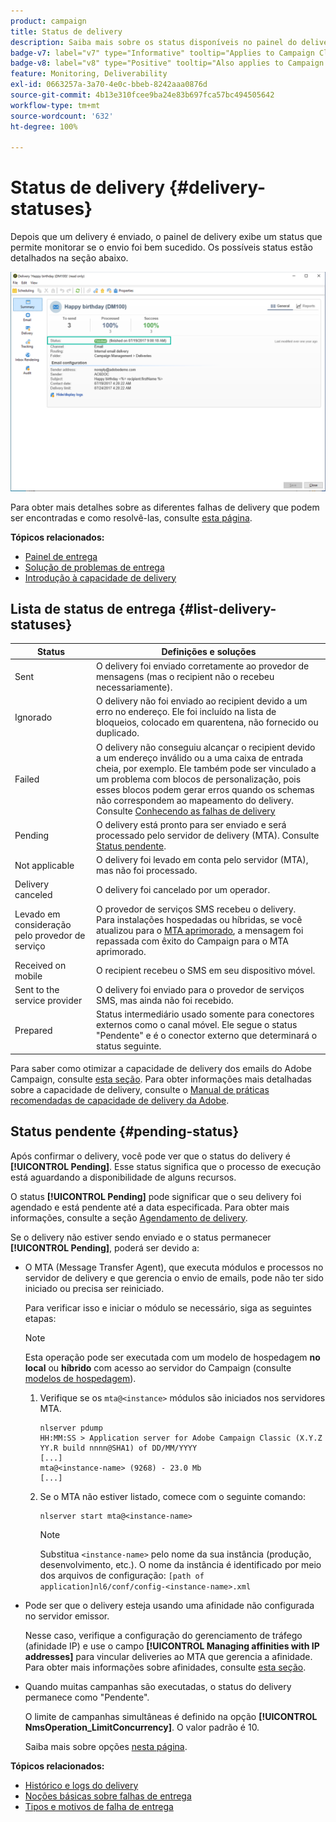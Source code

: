 ```yaml
---
product: campaign
title: Status de delivery
description: Saiba mais sobre os status disponíveis no painel do delivery
badge-v7: label="v7" type="Informative" tooltip="Applies to Campaign Classic v7"
badge-v8: label="v8" type="Positive" tooltip="Also applies to Campaign v8"
feature: Monitoring, Deliverability
exl-id: 0663257a-3a70-4e0c-bbeb-8242aaa0876d
source-git-commit: 4b13e310fcee9ba24e83b697fca57bc494505642
workflow-type: tm+mt
source-wordcount: '632'
ht-degree: 100%

---
```


# Status de delivery {#delivery-statuses}



<!--ajouter intro 

ajouter screenshot -->

Depois que um delivery é enviado, o painel de delivery exibe um status que permite monitorar se o envio foi bem sucedido. Os possíveis status estão detalhados na seção abaixo.

![](assets/delivery-status.png)

Para obter mais detalhes sobre as diferentes falhas de delivery que podem ser encontradas e como resolvê-las, consulte [esta página](understanding-delivery-failures.md).

**Tópicos relacionados:**

* [Painel de entrega](delivery-dashboard.md)
* [Solução de problemas de entrega](delivery-troubleshooting.md)
* [Introdução à capacidade de delivery](about-deliverability.md)

## Lista de status de entrega {#list-delivery-statuses}

<table> 
 <thead> 
  <tr> 
   <th> Status<br /> </th> 
   <th> Definições e soluções<br /> </th> 
  </tr> 
 </thead> 
 <tbody> 
  <tr> 
   <td> Sent<br /> </td> 
   <td> O delivery foi enviado corretamente ao provedor de mensagens (mas o recipient não o recebeu necessariamente).<br /> </td> 
  </tr> 
  <tr> 
   <td> Ignorado<br /> </td> 
   <td> O delivery não foi enviado ao recipient devido a um erro no endereço. Ele foi incluído na lista de bloqueios, colocado em quarentena, não fornecido ou duplicado. <br /> </td> 
  </tr> 
  <tr> 
   <td> Failed<br /> </td> 
   <td> O delivery não conseguiu alcançar o recipient devido a um endereço inválido ou a uma caixa de entrada cheia, por exemplo. Ele também pode ser vinculado a um problema com blocos de personalização, pois esses blocos podem gerar erros quando os schemas não correspondem ao mapeamento do delivery. Consulte <a href="understanding-delivery-failures.md" target="_blank">Conhecendo as falhas de delivery</a><br /> </td> 
  </tr>
  <tr> 
   <td> Pending<br /> </td> 
   <td> O delivery está pronto para ser enviado e será processado pelo servidor de delivery (MTA). Consulte <a href="#pending-status" target="_blank">Status pendente</a>.<br /> </td> 
  </tr> 
  <tr> 
   <td> Not applicable<br /> </td> 
   <td> O delivery foi levado em conta pelo servidor (MTA), mas não foi processado.<br /> </td> 
  </tr>  
  <tr> 
   <td> Delivery canceled<br /> </td> 
   <td> O delivery foi cancelado por um operador.<br /> </td> 
  </tr> 
  <tr> 
   <td> Levado em consideração pelo provedor de serviço<br /> </td> 
   <td> O provedor de serviços SMS recebeu o delivery.<br /> Para instalações hospedadas ou híbridas, se você atualizou para o <a href="sending-with-enhanced-mta.md" target="_blank">MTA aprimorado</a>, a mensagem foi repassada com êxito do Campaign para o MTA aprimorado.</td> 
  </tr> 
  <tr> 
   <td> Received on mobile<br /> </td> 
   <td> O recipient recebeu o SMS em seu dispositivo móvel.<br /> </td> 
  </tr>
  <tr> 
   <td> Sent to the service provider<br /> </td> 
   <td> O delivery foi enviado para o provedor de serviços SMS, mas ainda não foi recebido.<br />
   </td> 
  </tr> 
  <tr> 
   <td> Prepared<br /> </td> 
   <td> Status intermediário usado somente para conectores externos como o canal móvel. Ele segue o status "Pendente" e é o conector externo que determinará o status seguinte.<br /> </td> 
  </tr> 
 </tbody> 
</table>

Para saber como otimizar a capacidade de delivery dos emails do Adobe Campaign, consulte [esta seção](about-deliverability.md). Para obter informações mais detalhadas sobre a capacidade de delivery, consulte o [Manual de práticas recomendadas de capacidade de delivery da Adobe](https://experienceleague.adobe.com/docs/deliverability-learn/deliverability-best-practice-guide/introduction.html?lang=pt-BR).

## Status pendente {#pending-status}

Após confirmar o delivery, você pode ver que o status do delivery é **[!UICONTROL Pending]**. Esse status significa que o processo de execução está aguardando a disponibilidade de alguns recursos.

O status **[!UICONTROL Pending]** pode significar que o seu delivery foi agendado e está pendente até a data especificada. Para obter mais informações, consulte a seção [Agendamento de delivery](steps-sending-the-delivery.md#scheduling-the-delivery-sending).

Se o delivery não estiver sendo enviado e o status permanecer **[!UICONTROL Pending]**, poderá ser devido a:

* O MTA (Message Transfer Agent), que executa módulos e processos no servidor de delivery e que gerencia o envio de emails, pode não ter sido iniciado ou precisa ser reiniciado.

   Para verificar isso e iniciar o módulo se necessário, siga as seguintes etapas:

   >[!NOTE]
   >
   >Esta operação pode ser executada com um modelo de hospedagem **no local** ou **híbrido** com acesso ao servidor do Campaign (consulte [modelos de hospedagem](../../installation/using/hosting-models.md)).

   1. Verifique se os `mta@<instance>` módulos são iniciados nos servidores MTA.

      ```
      nlserver pdump
      HH:MM:SS > Application server for Adobe Campaign Classic (X.Y.Z YY.R build nnnn@SHA1) of DD/MM/YYYY
      [...]
      mta@<instance-name> (9268) - 23.0 Mb
      [...]
      ```

   1. Se o MTA não estiver listado, comece com o seguinte comando:

      ```
      nlserver start mta@<instance-name>
      ```

      >[!NOTE]
      >
      >Substitua `<instance-name>` pelo nome da sua instância (produção, desenvolvimento, etc.). O nome da instância é identificado por meio dos arquivos de configuração: `[path of application]nl6/conf/config-<instance-name>.xml`

* Pode ser que o delivery esteja usando uma afinidade não configurada no servidor emissor.

   Nesse caso, verifique a configuração do gerenciamento de tráfego (afinidade IP) e use o campo **[!UICONTROL Managing affinities with IP addresses]** para vincular deliveries ao MTA que gerencia a afinidade. Para obter mais informações sobre afinidades, consulte [esta seção](../../installation/using/configure-delivery-settings.md).

* Quando muitas campanhas são executadas, o status do delivery permanece como &quot;Pendente&quot;.

   O limite de campanhas simultâneas é definido na opção **[!UICONTROL NmsOperation_LimitConcurrency]**. O valor padrão é 10.

   Saiba mais sobre opções [nesta página](../../installation/using/configuring-campaign-options.md).


**Tópicos relacionados:**

* [Histórico e logs do delivery](#delivery-logs-and-history)
* [Noções básicas sobre falhas de entrega](understanding-delivery-failures.md)
* [Tipos e motivos de falha de entrega](understanding-delivery-failures.md#delivery-failure-types-and-reasons)
